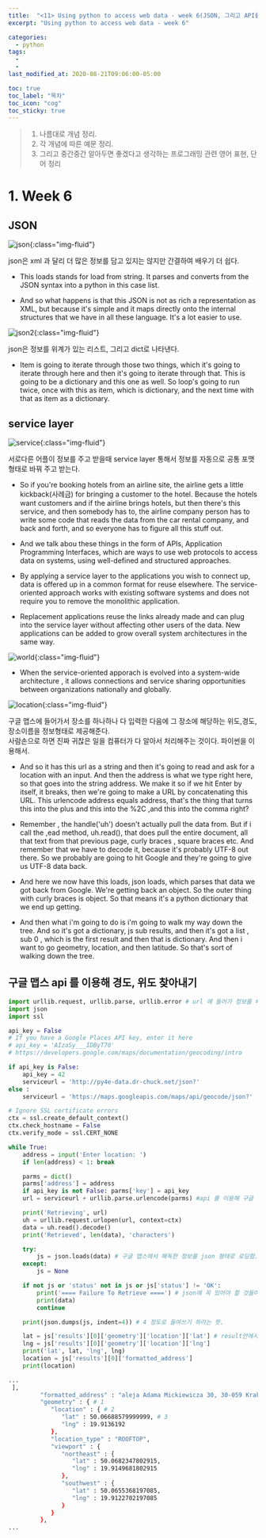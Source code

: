 ```yaml
---
title:  "<11> Using python to access web data - week 6(JSON, 그리고 API를 이용한 구글맵스 접속)"
excerpt: "Using python to access web data - week 6"

categories:
  - python
tags:
  - 
  - 
last_modified_at: 2020-08-21T09:06:00-05:00

toc: true
toc_label: "목차"
toc_icon: "cog"
toc_sticky: true
---
```


> 1. 나름대로 개념 정리.  
> 2. 각 개념에 따른 예문 정리.  
> 3. 그리고 중간중간 알아두면 좋겠다고 생각하는 프로그래밍 관련 영어 표현, 단어 정리


# 1. Week 6

## JSON

![json](https://yeonghunko.github.io/assets/img/coursera-python/json.png){:class="img-fluid"}

json은 xml 과 달리 더 많은 정보를 담고 있지는 않지만 간결하여 배우기 더 쉽다. 

- This loads stands for load from string. It parses and converts from the JSON syntax into a python in this case list.

- And so what happens is that this JSON is not as rich a representation as XML, but because it's simple and it maps directly onto the internal structures that we have in all these language. It's a lot easier to use.




![json2](https://yeonghunko.github.io/assets/img/coursera-python/json2.png){:class="img-fluid"}

json은 정보를 위계가 있는 리스트, 그리고 dict로 나타낸다.

- Item is going to iterate through those two things, which it's going to iterate through here and then it's going to iterate through that. This is going to be a dictionary and this one as well. So loop's going to run twice, once with this as item, which is dictionary, and the next time with that as item as a dictionary. 

## service layer

![service](https://yeonghunko.github.io/assets/img/coursera-python/service.png){:class="img-fluid"}

서로다른 어플이 정보를 주고 받을때 service layer 통해서 정보를 자동으로 공통 포맷형태로 바꿔 주고 받는다. 

- So if you're booking hotels from an airline site, the airline gets a little kickback(사례금) for bringing a customer to the hotel. Because the hotels want customers and if the airline brings hotels, but then there's this service, and then somebody has to, the airline company person has to write some code that reads the data from the car rental company, and back and forth, and so everyone has to figure all this stuff out.

- And we talk abou these things in the form of APIs, Application Programming Interfaces, which are ways to use web protocols to access data on systems, using well-defined and structured approaches.
	
	
- By applying a service layer to the applications you wish to connect up, data is offered up in a common format for reuse elsewhere. The service-oriented approach works with existing software systems and does not require you to remove the monolithic application. 

- Replacement applications reuse the links already made and can plug into the service layer without affecting other users of the data. New applications can be added to grow overall system architectures in the same way.



![world](https://yeonghunko.github.io/assets/img/coursera-python/world.png){:class="img-fluid"}

- When the service-oriented apporach is evolved into a system-wide architecture , it allows connections and service sharing opportunities between organizations nationally and globally.



![location](https://yeonghunko.github.io/assets/img/coursera-python/location.png){:class="img-fluid"}

구글 맵스에 들어가서 장소를 하나하나 다 입력한 다음에 그 장소에 해당하는 위도,경도,장소이름을 정보형태로 제공해준다.  
사람손으로 하면 진짜 귀찮은 일을 컴퓨터가 다 알아서 처리해주는 것이다. 파이썬을 이용해서.

- And so it has this url as a string and then it's going to read and ask for a location with an input. And then the address is what we type right here, so that goes into the string address. We make it so if we hit Enter by itself, it breaks, then we're going to make a URL by concatenating this URL. This urlencode address equals address, that's the thing that turns this into the plus and this into the %2C ,and this into the comma right? 


- Remember , the handle('uh') doesn't actually pull the data from. But if i call the ,ead method, uh.read(), that does pull the entire document, all that text from that previous page, curly braces , square braces etc. And remember that we have to decode it, because it's probably UTF-8 out there. So we probably are going to hit Google and they're going to give us UTF-8 data back. 

- And here we now have this loads, json loads, which parses that data we got back from Google. We're getting back an object. So the outer thing with curly braces is object. So that means it's a python dictionary that we end up getting.

- And then what i'm going to do is i'm going to walk my way down the tree. And so it's got a dictionary, js sub results, and then it's got a list , sub 0 , which is the first result and then that is dictionary. And then i want to go geometry, location, and then latitude. So that's sort of walking down the tree.

## 구글 맵스 api 를 이용해 경도, 위도 찾아내기

```python
import urllib.request, urllib.parse, urllib.error # url 에 들어가 정보를 빼내는 module
import json
import ssl

api_key = False
# If you have a Google Places API key, enter it here
# api_key = 'AIzaSy___IDByT70'
# https://developers.google.com/maps/documentation/geocoding/intro

if api_key is False:
    api_key = 42
    serviceurl = 'http://py4e-data.dr-chuck.net/json?'
else :
    serviceurl = 'https://maps.googleapis.com/maps/api/geocode/json?'

# Ignore SSL certificate errors
ctx = ssl.create_default_context()
ctx.check_hostname = False
ctx.verify_mode = ssl.CERT_NONE

while True:
    address = input('Enter location: ')
    if len(address) < 1: break

    parms = dict()
    parms['address'] = address
    if api_key is not False: parms['key'] = api_key
    url = serviceurl + urllib.parse.urlencode(parms) #api 를 이용해 구글 맵스 url 에 자동 접속 

    print('Retrieving', url)
    uh = urllib.request.urlopen(url, context=ctx)
    data = uh.read().decode()
    print('Retrieved', len(data), 'characters')

    try:
        js = json.loads(data) # 구글 맵스에서 해독한 정보를 json 형태로 로딩함.
    except:
        js = None

    if not js or 'status' not in js or js['status'] != 'OK':
        print('==== Failure To Retrieve ====') # json에 꼭 있어야 할 것들이 있지않으면 이 메시지가 뜨도록 함.
        print(data)
        continue

    print(json.dumps(js, indent=4)) # 4 정도로 들여쓰기 하라는 뜻.

    lat = js['results'][0]['geometry']['location']['lat'] # result안에서 첫 위계에 해당하는 가지를 쭉 내려가다가 geometry 안에 location 안에 lat의 값을 원한다는 의미. 밑에 첨부한 코드처럼 구글맵스 정보가 json 형태로 되어있다.
    lng = js['results'][0]['geometry']['location']['lng']
    print('lat', lat, 'lng', lng)
    location = js['results'][0]['formatted_address']
    print(location)

```
```bash
...
 ],
         "formatted_address" : "aleja Adama Mickiewicza 30, 30-059 Kraków, Poland",
         "geometry" : { # 1
            "location" : { # 2
               "lat" : 50.06688579999999, # 3
               "lng" : 19.9136192
            },
            "location_type" : "ROOFTOP",
            "viewport" : {
               "northeast" : {
                  "lat" : 50.0682347802915,
                  "lng" : 19.9149681802915
               },
               "southwest" : {
                  "lat" : 50.0655368197085,
                  "lng" : 19.9122702197085
               }
            }
         },
...
```






